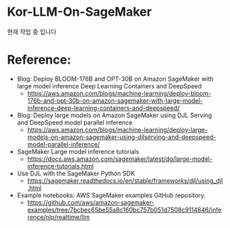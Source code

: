 # Kor-LLM-On-SageMaker

현재 작업 중 입니다


# Reference:
- Blog: Deploy BLOOM-176B and OPT-30B on Amazon SageMaker with large model inference Deep Learning Containers and DeepSpeed
    - https://aws.amazon.com/blogs/machine-learning/deploy-bloom-176b-and-opt-30b-on-amazon-sagemaker-with-large-model-inference-deep-learning-containers-and-deepspeed/
- Blog: Deploy large models on Amazon SageMaker using DJL Serving and DeepSpeed model parallel inference
    - https://aws.amazon.com/blogs/machine-learning/deploy-large-models-on-amazon-sagemaker-using-djlserving-and-deepspeed-model-parallel-inference/
- SageMaker Large model inference tutorials
    - https://docs.aws.amazon.com/sagemaker/latest/dg/large-model-inference-tutorials.html
- Use DJL with the SageMaker Python SDK
    - https://sagemaker.readthedocs.io/en/stable/frameworks/djl/using_djl.html
- Example notebooks: AWS SageMaker examples GitHub repository.
    - https://github.com/aws/amazon-sagemaker-examples/tree/7bcbec65be55a8c160bc757b051d7508c9114846/inference/nlp/realtime/llm